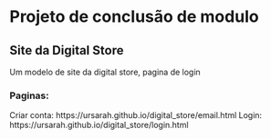 <h1>Projeto de conclusão de modulo</h1>
<h2>Site da Digital Store</h2>
<p>Um modelo de site da digital store, pagina de login</p>
<h3>Paginas:</h3>
Criar conta: https://ursarah.github.io/digital_store/email.html
Login: https://ursarah.github.io/digital_store/login.html
